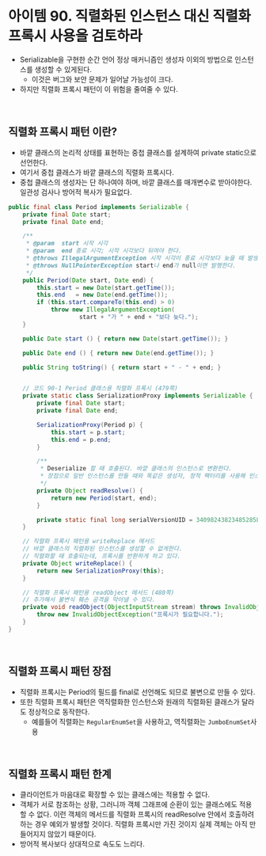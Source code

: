 # 아이템 90. 직렬화된 인스턴스 대신 직렬화 프록시 사용을 검토하라

- Serializable을 구현한 순간 언어 정상 매커니즘인 생성자 이외의 방법으로 인스턴스를 생성할 수 있게된다.
    - 이것은 버그와 보안 문제가 일어날 가능성이 크다.
- 하지만 직렬화 프록시 패턴이 이 위험을 줄여줄 수 있다.

<br/>

## 직렬화 프록시 패턴 이란?

- 바깥 클래스의 논리적 상태를 표현하는 중첩 클래스를 설계하여 private static으로 선언한다.
- 여기서 중첩 클래스가 바깥 클래스의 직렬화 프록시다.
- 중첩 클래스의 생성자는 단 하나여야 하며, 바깥 클래스를 매개변수로 받아야한다. 일관성 검사나 방어적 복사가 필요없다.

```java
public final class Period implements Serializable {
    private final Date start;
    private final Date end;

    /**
     * @param  start 시작 시각
     * @param  end 종료 시각; 시작 시각보다 뒤여야 한다.
     * @throws IllegalArgumentException 시작 시각이 종료 시각보다 늦을 때 발생한다.
     * @throws NullPointerException start나 end가 null이면 발행한다.
     */
    public Period(Date start, Date end) {
        this.start = new Date(start.getTime());
        this.end   = new Date(end.getTime());
        if (this.start.compareTo(this.end) > 0)
            throw new IllegalArgumentException(
                    start + "가 " + end + "보다 늦다.");
    }

    public Date start () { return new Date(start.getTime()); }

    public Date end () { return new Date(end.getTime()); }

    public String toString() { return start + " - " + end; }


    // 코드 90-1 Period 클래스용 직렬화 프록시 (479쪽)
    private static class SerializationProxy implements Serializable {
        private final Date start;
        private final Date end;

        SerializationProxy(Period p) {
            this.start = p.start;
            this.end = p.end;
        }

        /**
         * Deserialize 할 때 호출된다. 바깥 클래스의 인스턴스로 변환한다.
         * 장점으로 일반 인스턴스를 만들 때와 똑같은 생성자, 정적 팩터리를 사용해 인스턴스를 생성할 수 있다.
         */
        private Object readResolve() {
            return new Period(start, end);
        }

        private static final long serialVersionUID = 34098243823485285L; // 아무 값이나 상관없다. (아이템 87)
    }

    // 직렬화 프록시 패턴용 writeReplace 메서드 
    // 바깥 클래스의 직렬화된 인스턴스를 생성할 수 없게한다.
    // 직렬화할 때 호출되는데, 프록시를 반환하게 하고 있다.
    private Object writeReplace() {
        return new SerializationProxy(this);
    }

    // 직렬화 프록시 패턴용 readObject 메서드 (480쪽)
    // 추가해서 불변식 훼손 공격을 막아낼 수 있다.
    private void readObject(ObjectInputStream stream) throws InvalidObjectException {
        throw new InvalidObjectException("프록시가 필요합니다.");
    }
}
```

<br/>

## 직렬화 프록시 패턴 장점

- 직렬화 프록시는 Period의 필드를 final로 선언해도 되므로 불변으로 만들 수 있다.
- 또한 직렬화 프록시 패턴은 역직렬화한 인스턴스와 원래의 직렬화된 클래스가 달라도 정상적으로 동작한다.
    - 예를들어 직렬화는 `RegularEnumSet`을 사용하고, 역직렬화는 `JumboEnumSet`사용

<br/>

## 직렬화 프록시 패턴 한계

- 클라이언트가 마음대로 확장할 수 있는 클래스에는 적용할 수 없다.
- 객체가 서로 참조하는 상황, 그러니까 객체 그래프에 순환이 있는 클래스에도 적용할 수 없다. 이런 객체의 메서드를 직렬화 프록시의 readResolve 안에서 호출하려 하는 경우 예외가 발생할 것이다. 직렬화 프록시만 가진 것이지 실제 객체는 아직
  만들어지지 않았기 때문이다.
- 방어적 복사보다 상대적으로 속도도 느리다.